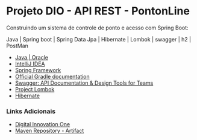 # Projeto DIO - API REST - PontonLine
Construindo um sistema de controle de ponto e acesso com Spring Boot:

Java | Spring boot | Spring Data Jpa | Hibernate | Lombok | swagger | h2 | PostMan

* [Java | Oracle](https://www.java.com/pt-BR/)
* [IntelliJ IDEA](https://www.jetbrains.com/pt-br/idea/)
* [Spring Framework](https://spring.io/)
* [Official Gradle documentation](https://docs.gradle.org)
* [Swagger: API Documentation & Design Tools for Teams](https://swagger.io/)
* [Project Lombok](https://projectlombok.org/)
* [Hibernate](https://hibernate.org/)

### Links Adicionais

* [Digital Innovation One](https://digitalinnovation.one/)
* [ Maven Repository - Artifact](https://mvnrepository.com)